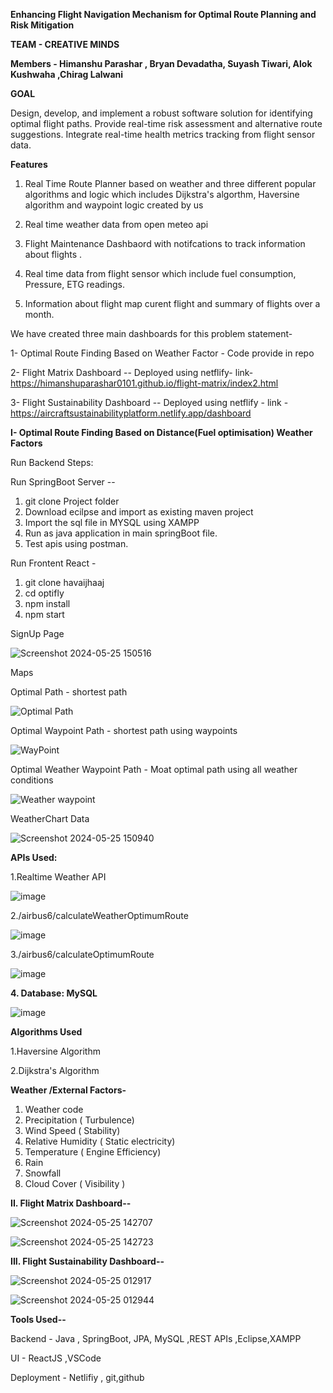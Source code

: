 **Enhancing Flight Navigation Mechanism for Optimal Route Planning and Risk Mitigation**

**TEAM - CREATIVE MINDS**

**Members - Himanshu Parashar , Bryan Devadatha, Suyash Tiwari, Alok Kushwaha ,Chirag Lalwani**

**GOAL**

Design, develop, and implement a robust software solution for identifying optimal flight paths.
Provide real-time risk assessment and alternative route suggestions.
Integrate real-time health metrics tracking from flight sensor data.


**Features**


1. Real Time Route Planner based on weather and three different popular algorithms and logic which includes Dijkstra's algorthm, Haversine algorithm and waypoint logic created by us

2. Real time weather data from open meteo api

3. Flight Maintenance Dashbaord with notifcations to track information about flights .

4. Real time data from flight sensor which include fuel consumption, Pressure, ETG readings.

5. Information about flight map curent flight and summary of flights over a month. 

We have created three main dashboards for this problem statement-

1- Optimal Route Finding Based on Weather Factor - Code provide in repo

2- Flight Matrix Dashboard -- Deployed using netflify- link-https://himanshuparashar0101.github.io/flight-matrix/index2.html

3- Flight Sustainability Dashboard -- Deployed using netflify - link - https://aircraftsustainabilityplatform.netlify.app/dashboard


**I- Optimal Route Finding Based on Distance(Fuel optimisation) Weather Factors**

Run Backend Steps:

Run SpringBoot Server --
1. git clone Project folder 
2. Download ecilpse and import as existing maven project
3. Import the sql file in MYSQL using XAMPP
4. Run as java application in main springBoot file.
5. Test apis using postman.

Run Frontent React -

1. git clone havaijhaaj
2. cd  optifly
3. npm install
4. npm start




SignUp Page

![Screenshot 2024-05-25 150516](https://github.com/himanshuParashar0101/havaijhaaj/assets/103347563/54094576-142d-4112-838f-a78332a13ea6)


Maps

Optimal Path - shortest path

![Optimal Path](https://github.com/himanshuParashar0101/havaijhaaj/assets/103347563/c61c50d6-4360-4a18-be19-6a60b85072c7)


Optimal Waypoint Path - shortest path using waypoints

![WayPoint](https://github.com/himanshuParashar0101/havaijhaaj/assets/103347563/33ea8358-71bc-4ee7-aff4-749061a05569)


Optimal Weather Waypoint Path - Moat optimal path using all weather conditions

![Weather waypoint](https://github.com/himanshuParashar0101/havaijhaaj/assets/103347563/3c6a3249-4e52-48ec-b26c-ead580b6f174)


WeatherChart Data

![Screenshot 2024-05-25 150940](https://github.com/himanshuParashar0101/havaijhaaj/assets/103347563/032d45a9-4d4d-4e77-9ee3-4551a41b7179)



**APIs Used:**

1.Realtime  Weather API

 ![image](https://github.com/himanshuParashar0101/havaijhaaj/assets/55035733/eb79b304-845c-477f-a050-5851d218ce01)


2./airbus6/calculateWeatherOptimumRoute

![image](https://github.com/himanshuParashar0101/havaijhaaj/assets/55035733/3733e957-d03b-4ec5-a161-15e32a4a7ad8)


3./airbus6/calculateOptimumRoute

![image](https://github.com/himanshuParashar0101/havaijhaaj/assets/55035733/d4fb5ba2-cc88-48b1-9115-609dd1561e23)


**4. Database: MySQL**
   
![image](https://github.com/himanshuParashar0101/havaijhaaj/assets/55035733/0581969f-36a7-40e2-bd0a-8a87989c1e4a)


**Algorithms Used**

1.Haversine Algorithm

2.Dijkstra's Algorithm

**Weather /External Factors-**

1. Weather code
2. Precipitation ( Turbulence)
3. Wind Speed ( Stability)
4. Relative Humidity ( Static electricity)
5. Temperature ( Engine Efficiency)
6. Rain
7. Snowfall
8. Cloud Cover ( Visibility )


**II. Flight Matrix Dashboard--** 

![Screenshot 2024-05-25 142707](https://github.com/himanshuParashar0101/havaijhaaj/assets/103347563/3a1d5ddb-e910-440d-aee2-7c6ea088a892)

![Screenshot 2024-05-25 142723](https://github.com/himanshuParashar0101/havaijhaaj/assets/103347563/bb1f9516-c103-42e8-9097-c9f5d29a28df)



**III. Flight Sustainability Dashboard--**

![Screenshot 2024-05-25 012917](https://github.com/himanshuParashar0101/havaijhaaj/assets/103347563/44a2fad4-1ff0-4781-9262-9596df7cf894)

![Screenshot 2024-05-25 012944](https://github.com/himanshuParashar0101/havaijhaaj/assets/103347563/6acc3f4f-56b4-451a-be98-201cda800305)






**Tools Used--**

Backend -  Java , SpringBoot, JPA, MySQL ,REST APIs ,Eclipse,XAMPP

UI - ReactJS ,VSCode

Deployment - Netlifiy , git,github






